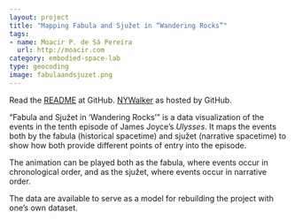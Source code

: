 ```yaml
---
layout: project
title: "Mapping Fabula and Sjužet in “Wandering Rocks”"
tags:
- name: Moacir P. de Sá Pereira
  url: http://moacir.com
category: embodied-space-lab
type: geocoding
image: fabulaandsjuzet.png
---
```


Read the [README](https://github.com/muziejus/wandering-rocks) at GitHub.
[NYWalker](http://muziejus.github.io/wandering-rocks) as hosted by GitHub.

“Fabula and Sjužet in ‘Wandering Rocks’” is a data visualization of the events
in the tenth episode of James Joyce’s _Ulysses_. It maps the events both by the
fabula (historical spacetime) and sjužet (narrative spacetime) to show how both
provide different points of entry into the episode.

The animation can be played both as the fabula, where events occur in
chronological order, and as the sjužet, where events occur in narrative order.

The data are available to serve as a model for rebuilding the project with
one’s own dataset.
